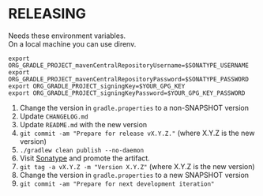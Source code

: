 RELEASING
===

Needs these environment variables.  
On a local machine you can use direnv.

```
export ORG_GRADLE_PROJECT_mavenCentralRepositoryUsername=$SONATYPE_USERNAME
export ORG_GRADLE_PROJECT_mavenCentralRepositoryPassword=$SONATYPE_PASSWORD
export ORG_GRADLE_PROJECT_signingKey=$YOUR_GPG_KEY
export ORG_GRADLE_PROJECT_signingKeyPassword=$YOUR_GPG_KEY_PASSWORD
```

1. Change the version in `gradle.properties` to a non-SNAPSHOT version
2. Update `CHANGELOG.md`
3. Update `README.md` with the new version
4. `git commit -am "Prepare for release vX.Y.Z."` (where X.Y.Z is the new version)
5. `./gradlew clean publish --no-daemon`
6. Visit [Sonatype](https://oss.sonatype.org/#stagingRepositories) and promote the artifact.
8. `git tag -a vX.Y.Z -m "Version X.Y.Z"` (where X.Y.Z is the new version)
9. Change the version in `gradle.properties` to a new SNAPSHOT version
10. `git commit -am "Prepare for next development iteration"`
